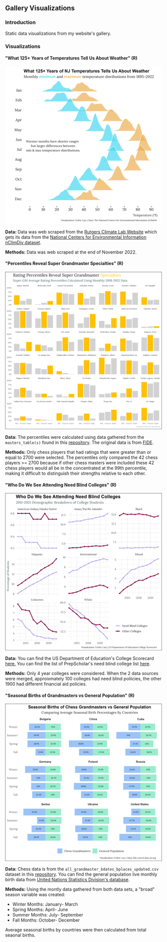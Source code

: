 ## Gallery Visualizations


### Introduction

Static data visualizations from my website's gallery. 

### Visualizations

#### **"What 125+ Years of Temperatures Tell Us About Weather"** (R)

![](https://github.com/larylc/Gallery-Visualizations/blob/main/weatherplot.png)

**Data:** Data was web scraped from the [Rutgers Climate Lab Website](https://climate.rutgers.edu/stateclim_v1/nclimdiv/index.php?stn=NJ00&elem=mint#) which gets its data from the [National Centers for Environmental Information nClimDiv dataset](https://www.ncei.noaa.gov/access/metadata/landing-page/bin/iso?id=gov.noaa.ncdc:C00005).

**Methods:** Data was web scraped at the end of November 2022.

#### **"Percentiles Reveal Super Grandmaster Specialties"** (R)

![](https://github.com/larylc/Gallery-Visualizations/blob/main/supergmplot.png)

**Data:** The percentiles were calculated using data gathered from the `masters_table(s)` found in this [repository](https://github.com/larylc/Chess-Webscraping-Projects). The original data is from [FIDE](https://fide.com/).

**Methods:** Only chess players that had ratings that were greater than or equal to 2700 were selected. The percentiles only compared the 42 chess players >= 2700 because if other chess masters were included these 42 chess players would all be in the concentrated at the 99th percentile, making it difficult to distinguish their strengths relative to each other. 


#### **"Who Do We See Attending Need Blind Colleges"** (R)

![](https://github.com/larylc/Gallery-Visualizations/blob/main/needblindplot.png)

**Data:** You can find the US Department of Education's College Scorecard [here.](https://collegescorecard.ed.gov/data/) You can find the list of PrepScholar's need blind college list [here](https://blog.prepscholar.com/need-blind-colleges-list). 

**Methods:** Only  4 year colleges were considered. When the 2 data sources were merged, approixmately 100 colleges had need blind poliicies, the other 1900 had different financial aid policies. 

#### **"Seasonal Births of Grandmasters vs General Population"** (R)
![](https://github.com/larylc/Gallery-Visualizations/blob/main/seasonplot.png)

**Data:** Chess data is from the `all_grandmaster_bdates_bplaces_updated.csv` dataset in this [repository](https://github.com/larylc/More-Chess-Webscraped-Data). You can find the general population live monthly birth data from [United Nations Statistics Division's database](http://data.un.org/Data.aspx?q=birth+month&d=POP&f=tableCode%3a55).

**Methods:** Using the montly data gathered from both data sets, a "broad" season variable was created:
+ Winter Months: January- March
+ Spring Months: April- June
+ Summer Months: July- September
+ Fall Months: October- December

Average seasonal births by countries were then calculated from total seaonal births. 

